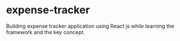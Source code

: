 # expense-tracker
Building expense tracker application using React js while learning the framework and the key concept.
